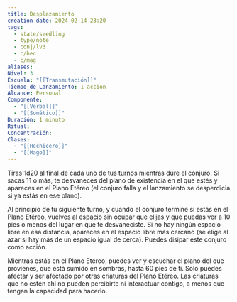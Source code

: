 ```yaml
---
title: Desplazamiento
creation date: 2024-02-14 23:20
tags:
  - state/seedling
  - type/note
  - conj/lv3
  - c/hec
  - c/mag
aliases: 
Nivel: 3
Escuela: "[[Transmutación]]"
Tiempo_de_Lanzamiento: 1 accion
Alcance: Personal
Componente:
  - "[[Verbal]]"
  - "[[Somático]]"
Duración: 1 minuto
Ritual: 
Concentración: 
Clases:
  - "[[Hechicero]]"
  - "[[Mago]]"
---
```

Tiras 1d20 al final de cada uno de tus turnos mientras dure el conjuro. Si sacas 11 o más, te desvaneces del plano de existencia en el que estés y apareces en el Plano Etéreo (el conjuro falla y el lanzamiento se desperdicia si ya estás en ese plano). 

Al principio de tu siguiente turno, y cuando el conjuro termine si estás en el Plano Etéreo, vuelves al espacio sin ocupar que elijas y que puedas ver a 10 pies o menos del lugar en que te desvaneciste. Si no hay ningún espacio libre en esa distancia, apareces en el espacio libre más cercano (se elige al azar si hay más de un espacio igual de cerca). Puedes disipar este conjuro como acción.

Mientras estás en el Plano Etéreo, puedes ver y escuchar el plano del que provienes, que está sumido en sombras, hasta 60 pies de ti. Solo puedes afectar y ser afectado por otras criaturas del Plano Etéreo. Las criaturas que no estén ahí no pueden percibirte ni interactuar contigo, a menos que tengan la capacidad para hacerlo.